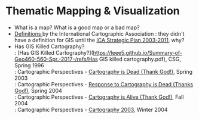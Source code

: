 # Thematic Mapping & Visualization

* What is a map? What is a good map or a bad map?
* [Definitions ](http://icaci.org/mission/)by the International Cartographic Association
  : they didn't have a definition for GIS until the [ICA Strategic Plan 2003-2011](http://icaci.org/files/documents/reference_docs/ICA_Strategic_Plan_2003-2011.pdf), why?
* Has GIS Killed Cartography?  
  : [Has GIS Killed Cartography?](https://leee5.github.io/Summary-of-Geo460-560-Spr.-2017-/refs/Has GIS killed cartography.pdf), CSG, Spring 1996  
  : Cartographic Perspectives - [Cartography is Dead \(Thank God!\)](https://github.com/leee5/Summary-of-Geo460-560-Spr.-2017-/raw/master/refs/CartographyIsDead%28DennisWood%29.pdf), Spring 2003  
  : Cartographic Perspectives - [Response to Cartography is Dead \(Thanks God!\)](https://github.com/leee5/Summary-of-Geo460-560-Spr.-2017-/raw/master/refs/ResponseToCartoIsDead.pdf), Spring 2004  
  : Cartographic Perspectives - [Cartography is Alive \(Thank God!\)](https://github.com/leee5/Summary-of-Geo460-560-Spr.-2017-/raw/master/refs/CartoIsAlive.pdf), Fall 2004  
  : Cartographic Perspectives - [Cartography 2003](https://github.com/leee5/Summary-of-Geo460-560-Spr.-2017-/raw/master/refs/Cartography2003.pdf), Winter 2004



